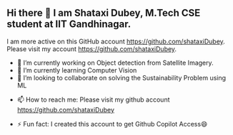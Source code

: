 ## Hi there 👋 I am Shataxi Dubey, M.Tech CSE student at IIT Gandhinagar.
I am more active on this GitHub account https://github.com/shataxiDubey.
Please visit my account https://github.com/shataxiDubey.


<!--
**Shataxi/Shataxi** is a ✨ _special_ ✨ repository because its `README.md` (this file) appears on your GitHub profile.

Here are some ideas to get you started:
-->
- 🔭 I’m currently working on Object detection from Satellite Imagery.
- 🌱 I’m currently learning Computer Vision
- 👯 I’m looking to collaborate on solving the Sustainability Problem using ML
<!-- - 🤔 I’m looking for help with ... -->
<!-- - 💬 Ask me about ... -->
- 📫 How to reach me: Please visit my github account https://github.com/shataxiDubey
<!-- - 😄 Pronouns: ... -->
- ⚡ Fun fact: I created this account to get Github Copilot Access😄

